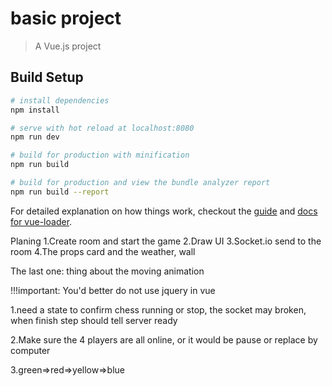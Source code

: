 # basic project

> A Vue.js project

## Build Setup

``` bash
# install dependencies
npm install

# serve with hot reload at localhost:8080
npm run dev

# build for production with minification
npm run build

# build for production and view the bundle analyzer report
npm run build --report
```

For detailed explanation on how things work, checkout the [guide](http://vuejs-templates.github.io/webpack/) and [docs for vue-loader](http://vuejs.github.io/vue-loader).


Planing
1.Create room and start the game
2.Draw UI
3.Socket.io send to the room
4.The props card and the weather, wall


The last one: thing about the moving animation

!!!important: You'd better do not use jquery in vue

1.need a state to confirm chess running or stop, the socket may broken, when finish step should tell server ready

2.Make sure the 4 players are all online, or it would be pause or replace by computer

3.green=>red=>yellow=>blue